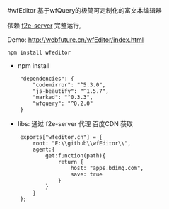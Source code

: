 #wfEditor
基于wfQuery的极简可定制化的富文本编辑器

依赖 [f2e-server](https://github.com/shy2850/node-server) 完整运行, 

Demo: <http://webfuture.cn/wfEditor/index.html>

`npm install wfeditor` 

- npm install
```
    "dependencies": {
        "codemirror": "^5.3.0",
        "js-beautify": "^1.5.7",
        "marked": "^0.3.3",
        "wfquery": "^0.2.0"
    }
```
- libs: 通过 f2e-server 代理 百度CDN 获取
```
    exports["wfeditor.cn"] = {
        root: "E:\\github\\wfEditor\\",
        agent:{
            get:function(path){
                return {
                    host: "apps.bdimg.com",
                    save: true
                }
            }
        }
    };
```